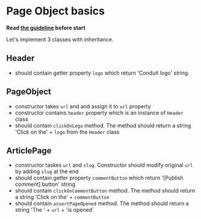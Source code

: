 # Page Object basics

**Read [the guideline](https://github.com/mate-academy/js_task-guideline/blob/master/README.md) before start**

Let's implement 3 classes with inheritance.

## Header

- should contain getter property `logo` which return 'Conduit logo' string.

## PageObject

- constructor takes `url` and and assign it to `url` property
- constructor contains `header` property which is an instance of `Header` class
- should contain `clickOnLogo` method. The method should return a string 'Click on the' + `logo` from the `Header` class

## ArticlePage

- constructor taskes `url` and `slug`. Constructor should modify original `url` by adding `slug` at the end
- should contain getter property `commentButton` which return '[Publish comment] button' string
- should contain `clickOnCommentButton` method. The method should return a string 'Click on the' + `commentButton`
- should contain `assertPageOpened` method. The method should return a string 'The ' + `url` + 'is opened`
